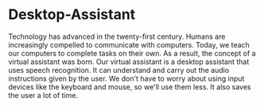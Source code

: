 # Desktop-Assistant
Technology has advanced in the twenty-first century. Humans are increasingly compelled to communicate with computers. Today, we teach our computers to complete tasks on their own. As a result, the concept of a virtual assistant was born. Our virtual assistant is a desktop assistant that uses speech recognition. It can understand and carry out the audio instructions given by the user. We don't have to worry about using input devices like the keyboard and mouse, so we'll use them less. It also saves the user a lot of time.
